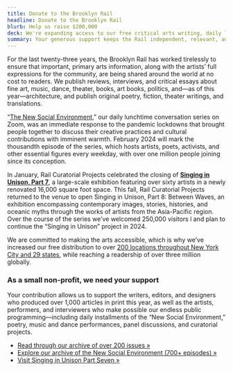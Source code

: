 ```yaml
---
title: Donate to the Brooklyn Rail
headline: Donate to the Brooklyn Rail
blurb: Help us raise $200,000
deck: We're expanding access to our free critical arts writing, daily live artist conversations, and cutting-edge curatorial projects.
summary: Your generous support keeps the Rail independent, relevant, and free
---
```


For the last twenty-three years, the Brooklyn Rail has worked tirelessly to ensure that important, primary arts information, along with the artists’ full expressions for the community, are being shared around the world at no cost to readers. We publish reviews, interviews, and critical essays about fine art, music, dance, theater, books, art books, politics, and—as of this year—architecture, and publish original poetry, fiction, theater writings, and translations. 

“[The New Social Environment](https://www.youtube.com/playlist?list=PLmQDwVpMadcLGDOX9VN3sGTh2VYT4RJGY),” our daily lunchtime conversation series on Zoom, was an immediate response to the pandemic lockdowns that brought people together to discuss their creative practices and cultural contributions with imminent warmth. February 2024 will mark the thousandth episode of the series, which hosts artists, poets, activists, and other essential figures every weekday, with over one million people joining since its conception. 

In January, Rail Curatorial Projects celebrated the closing of [**Singing in Unison, Part 7**](https://brooklynrail.org/2022/09/art/Singing-in-Unison-at-Industry-City), a large-scale exhibition featuring over sixty artists in a newly renovated 16,000 square foot space. This fall, Rail Curatorial Projects returned to the venue to open Singing in Unison, Part 8: Between Waves, an exhibition encompassing contemporary images, stories, histories, and oceanic myths through the works of artists from the Asia-Pacific region. Over the course of the series we’ve welcomed 250,000 visitors l and plan to continue the “Singing in Unison” project in 2024.

We are committed to making the arts accessible, which is why we’ve increased our free distribution to over [200 locations throughout New York City and 29 states](https://brooklynrail.org/where-to-find-us), while reaching a readership of over three million globally.

### As a small non-profit, we need your support  

Your contribution allows us to support the writers, editors, and designers who produced over 1,000 articles in print this year, as well as the artists, performers, and interviewers who make possible our endless public programming—including daily installments of the “New Social Environment,” poetry, music and dance performances, panel discussions, and curatorial projects.

- [Read through our archive of over 200 issues »](https://brooklynrail.org/archives)
- [Explore our archive of the New Social Environment (700+ episodes) »](https://www.youtube.com/playlist?list=PLmQDwVpMadcLGDOX9VN3sGTh2VYT4RJGY)
- [Visit Singing in Unison Part Seven »](https://brooklynrail.org/2022/09/art/Singing-in-Unison-at-Industry-City)